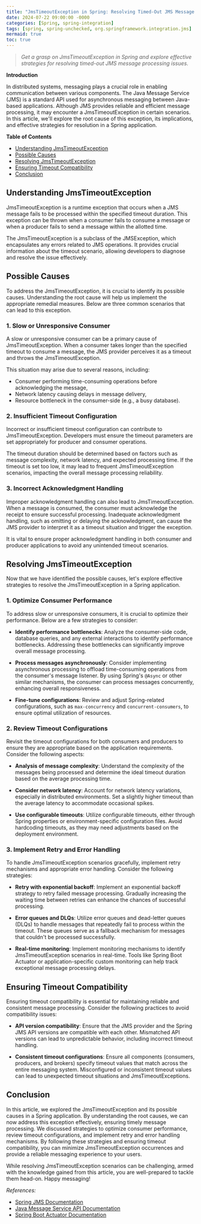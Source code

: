```yaml
---
title: "JmsTimeoutException in Spring: Resolving Timed-Out JMS Message Processing"
date: 2024-07-22 09:00:00 -0000
categories: [Spring, spring-integration]
tags: [spring, spring-unchecked, org.springframework.integration.jms]
mermaid: true
toc: true
---
```



> *Get a grasp on JmsTimeoutException in Spring and explore effective strategies for resolving timed-out JMS message processing issues.*

**Introduction**

In distributed systems, messaging plays a crucial role in enabling communication between various components. The Java Message Service (JMS) is a standard API used for asynchronous messaging between Java-based applications. Although JMS provides reliable and efficient message processing, it may encounter a JmsTimeoutException in certain scenarios. In this article, we'll explore the root cause of this exception, its implications, and effective strategies for resolution in a Spring application.

**Table of Contents**

- [Understanding JmsTimeoutException](#understanding-jmstimeoutexception)
- [Possible Causes](#possible-causes)
- [Resolving JmsTimeoutException](#resolving-jmstimeoutexception)
- [Ensuring Timeout Compatibility](#ensuring-timeout-compatibility)
- [Conclusion](#conclusion)

## Understanding JmsTimeoutException

JmsTimeoutException is a runtime exception that occurs when a JMS message fails to be processed within the specified timeout duration. This exception can be thrown when a consumer fails to consume a message or when a producer fails to send a message within the allotted time.

The JmsTimeoutException is a subclass of the JMSException, which encapsulates any errors related to JMS operations. It provides crucial information about the timeout scenario, allowing developers to diagnose and resolve the issue effectively.

## Possible Causes

To address the JmsTimeoutException, it is crucial to identify its possible causes. Understanding the root cause will help us implement the appropriate remedial measures. Below are three common scenarios that can lead to this exception.

### 1. Slow or Unresponsive Consumer

A slow or unresponsive consumer can be a primary cause of JmsTimeoutException. When a consumer takes longer than the specified timeout to consume a message, the JMS provider perceives it as a timeout and throws the JmsTimeoutException.

This situation may arise due to several reasons, including:

- Consumer performing time-consuming operations before acknowledging the message,
- Network latency causing delays in message delivery,
- Resource bottleneck in the consumer-side (e.g., a busy database).

### 2. Insufficient Timeout Configuration

Incorrect or insufficient timeout configuration can contribute to JmsTimeoutException. Developers must ensure the timeout parameters are set appropriately for producer and consumer operations.

The timeout duration should be determined based on factors such as message complexity, network latency, and expected processing time. If the timeout is set too low, it may lead to frequent JmsTimeoutException scenarios, impacting the overall message processing reliability.

### 3. Incorrect Acknowledgment Handling

Improper acknowledgment handling can also lead to JmsTimeoutException. When a message is consumed, the consumer must acknowledge the receipt to ensure successful processing. Inadequate acknowledgment handling, such as omitting or delaying the acknowledgment, can cause the JMS provider to interpret it as a timeout situation and trigger the exception.

It is vital to ensure proper acknowledgment handling in both consumer and producer applications to avoid any unintended timeout scenarios.

## Resolving JmsTimeoutException

Now that we have identified the possible causes, let's explore effective strategies to resolve the JmsTimeoutException in a Spring application.

### 1. Optimize Consumer Performance

To address slow or unresponsive consumers, it is crucial to optimize their performance. Below are a few strategies to consider:

- **Identify performance bottlenecks**: Analyze the consumer-side code, database queries, and any external interactions to identify performance bottlenecks. Addressing these bottlenecks can significantly improve overall message processing.

- **Process messages asynchronously**: Consider implementing asynchronous processing to offload time-consuming operations from the consumer's message listener. By using Spring's `@Async` or other similar mechanisms, the consumer can process messages concurrently, enhancing overall responsiveness.

- **Fine-tune configurations**: Review and adjust Spring-related configurations, such as `max-concurrency` and `concurrent-consumers`, to ensure optimal utilization of resources.

### 2. Review Timeout Configurations

Revisit the timeout configurations for both consumers and producers to ensure they are appropriate based on the application requirements. Consider the following aspects:

- **Analysis of message complexity**: Understand the complexity of the messages being processed and determine the ideal timeout duration based on the average processing time.

- **Consider network latency**: Account for network latency variations, especially in distributed environments. Set a slightly higher timeout than the average latency to accommodate occasional spikes.

- **Use configurable timeouts**: Utilize configurable timeouts, either through Spring properties or environment-specific configuration files. Avoid hardcoding timeouts, as they may need adjustments based on the deployment environment.

### 3. Implement Retry and Error Handling

To handle JmsTimeoutException scenarios gracefully, implement retry mechanisms and appropriate error handling. Consider the following strategies:

- **Retry with exponential backoff**: Implement an exponential backoff strategy to retry failed message processing. Gradually increasing the waiting time between retries can enhance the chances of successful processing.

- **Error queues and DLQs**: Utilize error queues and dead-letter queues (DLQs) to handle messages that repeatedly fail to process within the timeout. These queues serve as a fallback mechanism for messages that couldn't be processed successfully.

- **Real-time monitoring**: Implement monitoring mechanisms to identify JmsTimeoutException scenarios in real-time. Tools like Spring Boot Actuator or application-specific custom monitoring can help track exceptional message processing delays.

## Ensuring Timeout Compatibility

Ensuring timeout compatibility is essential for maintaining reliable and consistent message processing. Consider the following practices to avoid compatibility issues:

- **API version compatibility**: Ensure that the JMS provider and the Spring JMS API versions are compatible with each other. Mismatched API versions can lead to unpredictable behavior, including incorrect timeout handling.

- **Consistent timeout configurations**: Ensure all components (consumers, producers, and brokers) specify timeout values that match across the entire messaging system. Misconfigured or inconsistent timeout values can lead to unexpected timeout situations and JmsTimeoutExceptions.

## Conclusion

In this article, we explored the JmsTimeoutException and its possible causes in a Spring application. By understanding the root causes, we can now address this exception effectively, ensuring timely message processing. We discussed strategies to optimize consumer performance, review timeout configurations, and implement retry and error handling mechanisms. By following these strategies and ensuring timeout compatibility, you can minimize JmsTimeoutException occurrences and provide a reliable messaging experience to your users.

While resolving JmsTimeoutException scenarios can be challenging, armed with the knowledge gained from this article, you are well-prepared to tackle them head-on. Happy messaging!

*References:*
- [Spring JMS Documentation](https://docs.spring.io/spring-framework/docs/current/reference/html/integration.html#jms)
- [Java Message Service API Documentation](https://javaee.github.io/javaee-spec/javadocs/javax/jms/package-summary.html)
- [Spring Boot Actuator Documentation](https://docs.spring.io/spring-boot/docs/current/reference/html/actuator.html)